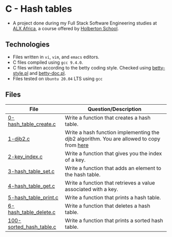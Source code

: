 # C - Hash tables

- A project done during my Full Stack Software Engineering studies at [ALX Africa](https://www.alxafrica.com/software-engineering-2022/), a course offered by [Holberton School](https://www.holbertonschool.com/).

## Technologies
- Files written in ```vi```, ```vim```, and ```emacs``` editors. 
- C files compiled using ```gcc 9.4.0```.
- C files wriiten according to the betty coding style. Checked using [betty-style.pl](https://github.com/holbertonschool/Betty/blob/master/betty-style.pl) and [betty-doc.pl](https://github.com/holbertonschool/Betty/blob/master/betty-doc.pl).
- Files tested on ```Ubuntu 20.04``` LTS using ```gcc```

## Files

|File | Question/Description |
| ---  | --- |
|[0-hash_table_create.c](0-hash_table_create.c)|Write a function that creates a hash table.|
|[1-djb2.c](1-djb2.c)|Write a hash function implementing the djb2 algorithm. You are allowed to copy from [here](https://gist.github.com/papamuziko/7bb52dfbb859fdffc4bd0f95b76f71e8)|
|[2-key_index.c](2-key_index.c)|Write a function that gives you the index of a key.|
|[3-hash_table_set.c](3-hash_table_set.c)|Write a function that adds an element to the hash table.|
|[4-hash_table_get.c](4-hash_table_get.c)|Write a function that retrieves a value associated with a key.|
|[5-hash_table_print.c](5-hash_table_print.c)|Write a function that prints a hash table.|
|[6-hash_table_delete.c](6-hash_table_delete.c)|Write a function that deletes a hash table.|
|[100-sorted_hash_table.c](100-sorted_hash_table.c)|Write a function that prints a sorted hash table.|

